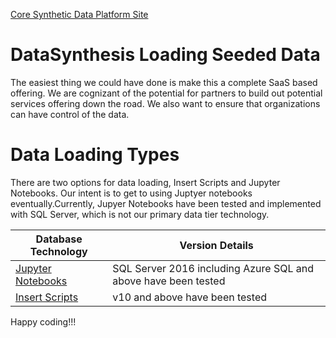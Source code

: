 [Core Synthetic Data Platform Site](https://github.com/SyntheticDataPlatform/.github/blob/main/profile/README.md)

# DataSynthesis Loading Seeded Data
The easiest thing we could have done is make this a complete SaaS based offering. We are cognizant of the potential for
partners to build out potential services offering down the road. We also want to ensure that organizations can
have control of the data.

# Data Loading Types
There are two options for data loading, Insert Scripts and Jupyter Notebooks. Our intent is to get to
using Juptyer notebooks eventually.Currently, Jupyer Notebooks have been tested and implemented with SQL Server, which
is not our primary data tier technology.


| Database Technology                                                  | Version Details                                                | 
|----------------------------------------------------------------------|----------------------------------------------------------------|
| [Jupyter Notebooks](./JupyterNotebooks/README.md) | SQL Server 2016 including Azure SQL and above have been tested |
| [Insert Scripts](InsertScripts-GenericSQL/README.md)       | v10 and above have been tested                                 |


Happy coding!!!
